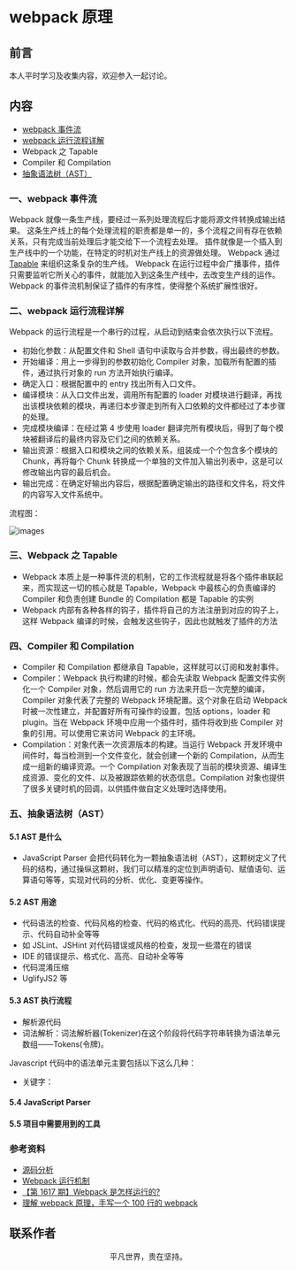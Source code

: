 # webpack 原理

## 前言

本人平时学习及收集内容，欢迎参入一起讨论。

## 内容

- [webpack 事件流](#一、webpack-事件流)
- [webpack 运行流程详解](#二、webpack-运行流程详解)
- Webpack 之 Tapable
- Compiler 和 Compilation
- [抽象语法树（AST）](#五、抽象语法树（ast）)

### 一、webpack 事件流

Webpack 就像一条生产线，要经过一系列处理流程后才能将源文件转换成输出结果。 这条生产线上的每个处理流程的职责都是单一的，多个流程之间有存在依赖关系，只有完成当前处理后才能交给下一个流程去处理。 插件就像是一个插入到生产线中的一个功能，在特定的时机对生产线上的资源做处理。 Webpack 通过 [Tapable](https://juejin.im/post/5abf33f16fb9a028e46ec352) 来组织这条复杂的生产线。 Webpack 在运行过程中会广播事件，插件只需要监听它所关心的事件，就能加入到这条生产线中，去改变生产线的运作。 Webpack 的事件流机制保证了插件的有序性，使得整个系统扩展性很好。

### 二、webpack 运行流程详解

Webpack 的运行流程是一个串行的过程，从启动到结束会依次执行以下流程。

- 初始化参数：从配置文件和 Shell 语句中读取与合并参数，得出最终的参数。
- 开始编译：用上一步得到的参数初始化 Compiler 对象，加载所有配置的插件，通过执行对象的 run 方法开始执行编译。
- 确定入口：根据配置中的 entry 找出所有入口文件。
- 编译模块：从入口文件出发，调用所有配置的 loader 对模块进行翻译，再找出该模块依赖的模块，再递归本步骤走到所有入口依赖的文件都经过了本步骤的处理。
- 完成模块编译：在经过第 4 步使用 loader 翻译完所有模块后，得到了每个模块被翻译后的最终内容及它们之间的依赖关系。
- 输出资源：根据入口和模块之间的依赖关系，组装成一个个包含多个模块的 Chunk，再将每个 Chunk 转换成一个单独的文件加入输出列表中，这是可以修改输出内容的最后机会。
- 输出完成：在确定好输出内容后，根据配置确定输出的路径和文件名，将文件的内容写入文件系统中。

流程图：

![images](webpack02.jpg)

### 三、Webpack 之 Tapable

- Webpack 本质上是一种事件流的机制，它的工作流程就是将各个插件串联起来，而实现这一切的核心就是 Tapable，Webpack 中最核心的负责编译的 Compiler 和负责创建 Bundle 的 Compilation 都是 Tapable 的实例
- Webpack 内部有各种各样的钩子，插件将自己的方法注册到对应的钩子上，这样 Webpack 编译的时候，会触发这些钩子，因此也就触发了插件的方法

### 四、Compiler 和 Compilation

- Compiler 和 Compilation 都继承自 Tapable，这样就可以订阅和发射事件。
- Compiler：Webpack 执行构建的时候，都会先读取 Webpack 配置文件实例化一个 Compiler 对象，然后调用它的 run 方法来开启一次完整的编译，Compiler 对象代表了完整的 Webpack 环境配置。这个对象在启动 Webpack 时被一次性建立，并配置好所有可操作的设置，包括 options，loader 和 plugin。当在 Webpack 环境中应用一个插件时，插件将收到些 Compiler 对象的引用。可以使用它来访问 Webpack 的主环境。
- Compilation：对象代表一次资源版本的构建。当运行 Webpack 开发环境中间件时，每当检测到一个文件变化，就会创建一个新的 Compilation，从而生成一组新的编译资源。一个 Compilation 对象表现了当前的模块资源、编译生成资源、变化的文件、以及被跟踪依赖的状态信息。Compilation 对象也提供了很多关键时机的回调，以供插件做自定义处理时选择使用。

### 五、抽象语法树（AST）

#### 5.1 AST 是什么

- JavaScript Parser 会把代码转化为一颗抽象语法树（AST），这颗树定义了代码的结构，通过操纵这颗树，我们可以精准的定位到声明语句、赋值语句、运算语句等等，实现对代码的分析、优化、变更等操作。

#### 5.2 AST 用途

- 代码语法的检查、代码风格的检查、代码的格式化、代码的高亮、代码错误提示、代码自动补全等等
- 如 JSLint、JSHint 对代码错误或风格的检查，发现一些潜在的错误
- IDE 的错误提示、格式化、高亮、自动补全等等
- 代码混淆压缩
- UglifyJS2 等

#### 5.3 AST 执行流程

- 解析源代码
- 词法解析：词法解析器(Tokenizer)在这个阶段将代码字符串转换为语法单元数组——Tokens(令牌)。

Javascript 代码中的语法单元主要包括以下这么几种：

- 关键字：

#### 5.4 JavaScript Parser

#### 5.5 项目中需要用到的工具

### 参考资料

- [源码分析](https://tsejx.github.io/webpack-guidebook/principle-analysis/implementation-principle/source-code-analysis)
- [Webpack 运行机制](https://github.com/jerryOnlyZRJ/webpack-loader/blob/master/docs/webpack-principle.md)
- [【第 1617 期】Webpack 是怎样运行的?](https://mp.weixin.qq.com/s/uc4fVViv4u86TTX2XsMgFA)
- [理解 webpack 原理，手写一个 100 行的 webpack](https://zhuanlan.zhihu.com/p/58151131)

## 联系作者

<div align="center">
    <p>
        平凡世界，贵在坚持。
    </p>
    <img :src="$withBase('/about/contact.png')" />
</div>
